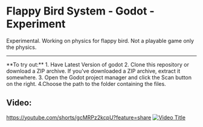 # Flappy Bird System - Godot - Experiment
Experimental. Working on physics for flappy bird. Not a playable game only the physics.
<hr>
**To try out:**
  1. Have Latest Version of godot
  2. Clone this repository or download a ZIP archive. If you've downloaded a ZIP archive, extract it somewhere.
  3. Open the Godot project manager and click the Scan button on the right.
  4.Choose the path to the folder containing the files.

## Video:
https://youtube.com/shorts/gcMRPz2kcpU?feature=share
[![Video Title](https://img.youtube.com/vi/gcMRPz2kcpU/0.jpg)](https://www.youtube.com/watch?v=gcMRPz2kcpU)
